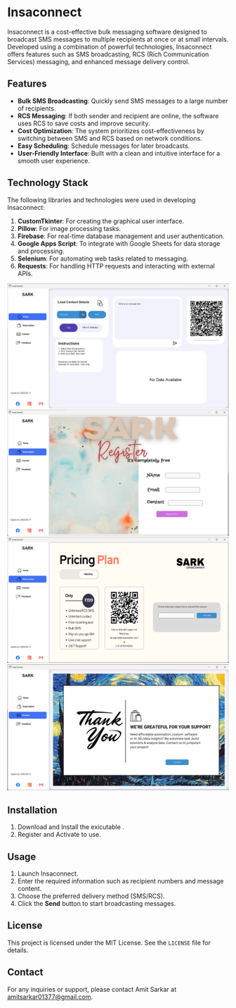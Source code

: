 # Insaconnect

Insaconnect is a cost-effective bulk messaging software designed to broadcast SMS messages to multiple recipients at once or at small intervals. Developed using a combination of powerful technologies, Insaconnect offers features such as SMS broadcasting, RCS (Rich Communication Services) messaging, and enhanced message delivery control.

## Features
- **Bulk SMS Broadcasting**: Quickly send SMS messages to a large number of recipients.
- **RCS Messaging**: If both sender and recipient are online, the software uses RCS to save costs and improve security.
- **Cost Optimization**: The system prioritizes cost-effectiveness by switching between SMS and RCS based on network conditions.
- **Easy Scheduling**: Schedule messages for later broadcasts.
- **User-Friendly Interface**: Built with a clean and intuitive interface for a smooth user experience.

## Technology Stack
The following libraries and technologies were used in developing Insaconnect:

1. **CustomTkinter**: For creating the graphical user interface.
2. **Pillow**: For image processing tasks.
3. **Firebase**: For real-time database management and user authentication.
4. **Google Apps Script**: To integrate with Google Sheets for data storage and processing.
5. **Selenium**: For automating web tasks related to messaging.
6. **Requests**: For handling HTTP requests and interacting with external APIs.

![Home](IMAGE/sample(1).png)
![Registration](IMAGE/sample(2).png)
![Activation](IMAGE/sample(3).png)
![Contact](IMAGE/sample(4).png)

## Installation

1. Download and Install the exicutable .
2. Register and Activate to use.

## Usage

1. Launch Insaconnect.
2. Enter the required information such as recipient numbers and message content.
3. Choose the preferred delivery method (SMS/RCS).
4. Click the **Send** button to start broadcasting messages.

## License

This project is licensed under the MIT License. See the `LICENSE` file for details.

## Contact

For any inquiries or support, please contact Amit Sarkar at [amitsarkar01377@gmail.com](mailto:amitsarkar01377@gmail.com).
